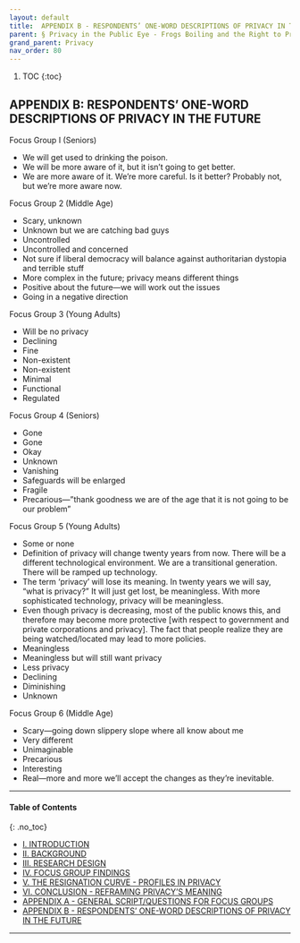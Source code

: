 ```yaml
---
layout: default
title:  APPENDIX B - RESPONDENTS’ ONE-WORD DESCRIPTIONS OF PRIVACY IN THE FUTURE 
parent: § Privacy in the Public Eye - Frogs Boiling and the Right to Privacy  
grand_parent: Privacy 
nav_order: 80 
---
```

<style>
.dont-break-out {
  /* These are technically the same, but use both */
  overflow-wrap: break-word;
  word-wrap: break-word;

     -ms-word-break: break-all;
  /* This is the dangerous one in WebKit, as it breaks things wherever */
  word-break: break-all;
  /* Instead use this non-standard one: */
  word-break: break-word;
}

.youtube-container {
    position: relative;
    width: 100%;
    height: 0;
    padding-bottom: 56.25%;
}
.youtube-video {
    position: absolute;
    top: 0;
    left: 0;
    width: 100%;
    height: 100%;
}

</style>

<div class="dont-break-out" markdown="1">

1. TOC
{:toc}

## APPENDIX B: RESPONDENTS’ ONE-WORD DESCRIPTIONS OF PRIVACY IN THE FUTURE

Focus Group I (Seniors)
- We will get used to drinking the poison.
- We will be more aware of it, but it isn’t going to get better.
- We are more aware of it. We’re more careful. Is it better?  Probably not, but we’re more aware now.

Focus Group 2 (Middle Age)
- Scary, unknown
- Unknown but we are catching bad guys
- Uncontrolled
- Uncontrolled and concerned
- Not sure if liberal democracy will balance against authoritarian dystopia and terrible stuff
- More complex in the future; privacy means different things
- Positive about the future—we will work out the issues
- Going in a negative direction

Focus Group 3 (Young Adults)
- Will be no privacy
- Declining
- Fine
- Non-existent
- Non-existent
- Minimal
- Functional
- Regulated

Focus Group 4 (Seniors)
- Gone
- Gone
- Okay
- Unknown
- Vanishing
- Safeguards will be enlarged
- Fragile
- Precarious—”thank goodness we are of the age that it is not going to be our problem”

Focus Group 5 (Young Adults)
- Some or none
- Definition of privacy will change twenty years from now. There will be a different technological environment. We are a transitional generation. There will be ramped up technology.
- The term ‘privacy’ will lose its meaning. In twenty years we will say, “what is privacy?” It will just get lost, be meaningless. With more sophisticated technology, privacy will be meaningless.
- Even though privacy is decreasing, most of the public knows this, and therefore may become more protective [with respect to government and private corporations and privacy]. The fact that people realize they are being watched/located may lead to more policies.
- Meaningless
- Meaningless but will still want privacy
- Less privacy
- Declining
- Diminishing
- Unknown

Focus Group 6 (Middle Age)
- Scary—going down slippery slope where all know about me
- Very different
- Unimaginable
- Precarious
- Interesting
- Real—more and more we’ll accept the changes as they’re inevitable.

***

#### Table of Contents
{: .no_toc}

<ul><li> <a href="/docs/privacy/Privacy-in-the-Public-Eye%20-Frogs-Boiling-and-the-Right-to-Privacy-1/">I. INTRODUCTION</a></li><li> <a href="/docs/privacy/Privacy-in-the-Public-Eye%20-Frogs-Boiling-and-the-Right-to-Privacy-2/">II. BACKGROUND</a></li><li> <a href="/docs/privacy/Privacy-in-the-Public-Eye%20-Frogs-Boiling-and-the-Right-to-Privacy-3/">III. RESEARCH DESIGN</a></li><li> <a href="/docs/privacy/Privacy-in-the-Public-Eye%20-Frogs-Boiling-and-the-Right-to-Privacy-4/">IV. FOCUS GROUP FINDINGS</a></li><li> <a href="/docs/privacy/Privacy-in-the-Public-Eye%20-Frogs-Boiling-and-the-Right-to-Privacy-5/">V. THE RESIGNATION CURVE - PROFILES IN PRIVACY</a></li><li> <a href="/docs/privacy/Privacy-in-the-Public-Eye%20-Frogs-Boiling-and-the-Right-to-Privacy-6/">VI. CONCLUSION - REFRAMING PRIVACY’S MEANING</a></li><li> <a href="/docs/privacy/Privacy-in-the-Public-Eye%20-Frogs-Boiling-and-the-Right-to-Privacy-7/">APPENDIX A - GENERAL SCRIPT/QUESTIONS FOR FOCUS GROUPS</a></li><li> <a href="/docs/privacy/Privacy-in-the-Public-Eye%20-Frogs-Boiling-and-the-Right-to-Privacy-8/">APPENDIX B - RESPONDENTS’ ONE-WORD DESCRIPTIONS OF PRIVACY IN THE FUTURE</a></li></ul>

***

</div>
